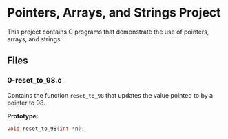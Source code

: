 # Pointers, Arrays, and Strings Project

This project contains C programs that demonstrate the use of pointers, arrays, and strings.

## Files

### 0-reset_to_98.c
Contains the function `reset_to_98` that updates the value pointed to by a pointer to 98.

**Prototype:**
```c
void reset_to_98(int *n);
